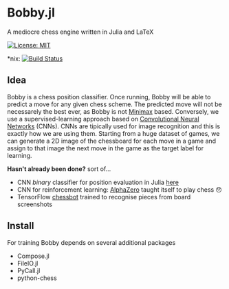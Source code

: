 # Bobby.jl
A mediocre chess engine written in Julia and LaTeX

[![License: MIT](https://img.shields.io/badge/License-MIT-yellow.svg)](https://opensource.org/licenses/MIT)

\*nix: [![Build Status](https://travis-ci.org/alemelis/Bobby.jl.svg?branch=master)](https://travis-ci.org/alemelis/Bobby.jl)

## Idea

Bobby is a chess position classifier. Once running, Bobby will be able to predict a move for any given chess scheme. The predicted move will not be necessarely the best ever, as Bobby is not [Minimax](https://en.wikipedia.org/wiki/Minimax) based. Conversely, we use a supervised-learning approach based on [Convolutional Neural Networks](https://medium.com/technologymadeeasy/the-best-explanation-of-convolutional-neural-networks-on-the-internet-fbb8b1ad5df8) (CNNs). CNNs are tipically used for image recognition and this is exactly how we are using them. Starting from a huge dataset of games, we can generate a 2D image of the chessboard for each move in a game and assign to that image the next move in the game as the target label for learning.

**Hasn't already been done?** sort of...

- CNN _binary_ classifier for position evaluation in Julia [here](http://int8.io/chess-position-evaluation-with-convolutional-neural-networks-in-julia/)
- CNN for reinforcement learning: [AlphaZero](https://www.chess.com/news/view/google-s-alphazero-destroys-stockfish-in-100-game-match) taught itself to play chess :hushed:
- TensorFlow [chessbot](https://github.com/Elucidation/tensorflow_chessbot) trained to recognise pieces from board screenshots

## Install

For training Bobby depends on several additional packages

- Compose.jl
- FileIO.jl
- PyCall.jl
- python-chess
